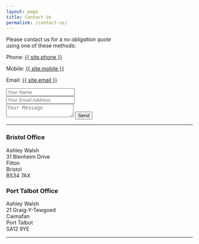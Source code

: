 ```yaml
---
layout: page
title: Contact Us
permalink: /contact-us/
---
```


<div class="mere-row">
  <div class="mere-col  mere-col-half">
    <p>Please contact us for a <em>no obligation quote</em><br> using one of these methods:</p>
    <p>Phone: <a href="tel:{{ site.phoneint }}">{{ site.phone }}</a></p>
    <p>Mobile: <a href="tel:{{ site.mobileint }}">{{ site.mobile }}</a></p>
    <p>Email: <a href="mailto:{{ site.email }}">{{ site.email }}</a></p>
  </div>
  <div class="mere-col  mere-col-half">
    <form action="//formspree.io/ben@meredevelopment.co.uk" method="POST">  
      <input type="hidden" name="_next" value="{{ "thanks" | prepend: site.baseurl | prepend: site.url }}" />
      <input type="hidden" name="_subject" value="Contact Form - A P Cleaning Services" />
      <input type="hidden" name="_cc" value="ben@meredevelopment.co.uk" />
      <input type="text" name="Name" placeholder="Your Name"><br>
      <input type="email" name="_replyto" placeholder="Your Email Address"><br>
      <textarea name="message" placeholder="Your Message"></textarea>
      <input type="submit" value="Send">
    </form>
  </div>
</div>
<hr>
<div class="mere-row">
  <div class="mere-col  mere-col-half">
    <h3>Bristol Office</h3>
    Ashley Walsh<br>
    31 Blenheim Drive<br>
    Filton<br>
    Bristol<br>
    BS34 7AX<br>
  </div>
  <div class="mere-col  mere-col-half">
    <h3>Port Talbot Office</h3>
    Ashley Walsh<br>
    21 Graig-Y-Tewgoed<br>
    Cwmafan<br>
    Port Talbot<br>
    SA12 9YE
  </div>
</div>
<hr>
